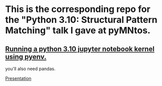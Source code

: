 # This is the corresponding repo for the "Python 3.10: Structural Pattern Matching" talk I gave at pyMNtos.



## [Running a python 3.10 jupyter notebook kernel using pyenv.](https://brandonrozek.com/blog/jupyterwithpyenv/)

you'll also need pandas.

[Presentation](https://docs.google.com/presentation/d/1OGAB_I3Y3w2wScd5MernwyEY2q67MAjErGUpE7eULq0/edit?usp=sharing)






